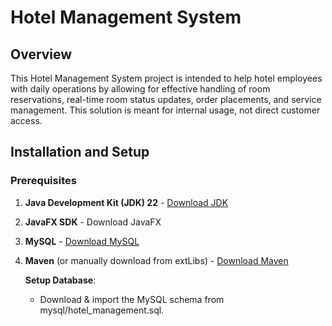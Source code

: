 # Hotel Management System
## Overview
This Hotel Management System project is intended to help hotel employees with daily operations by allowing for effective handling of room reservations, real-time room status updates, order placements, and service management. This solution is meant for internal usage, not direct customer access.

## Installation and Setup
### Prerequisites

1. **Java Development Kit (JDK) 22** - [Download JDK](https://www.oracle.com/java/technologies/javase-jdk11-downloads.html)
2. **JavaFX SDK** - Download JavaFX
3. **MySQL** - [Download MySQL](https://dev.mysql.com/downloads/)
4. **Maven** (or manually download from extLibs) - [Download Maven](https://maven.apache.org/download.cgi)

   **Setup Database**:
    
    - Download & import the MySQL schema from mysql/hotel_management.sql.
